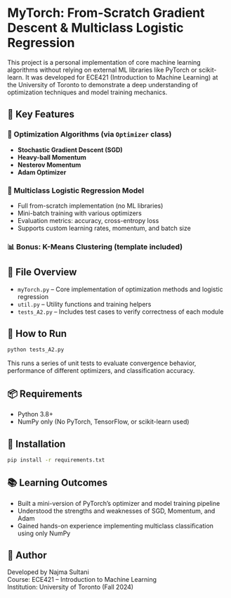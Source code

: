 # MyTorch: From-Scratch Gradient Descent & Multiclass Logistic Regression

This project is a personal implementation of core machine learning algorithms without relying on external ML libraries like PyTorch or scikit-learn. It was developed for ECE421 (Introduction to Machine Learning) at the University of Toronto to demonstrate a deep understanding of optimization techniques and model training mechanics.

## 🧠 Key Features

### 🔁 Optimization Algorithms (via `Optimizer` class)
- **Stochastic Gradient Descent (SGD)**
- **Heavy-ball Momentum**
- **Nesterov Momentum**
- **Adam Optimizer**

### 🧪 Multiclass Logistic Regression Model
- Full from-scratch implementation (no ML libraries)
- Mini-batch training with various optimizers
- Evaluation metrics: accuracy, cross-entropy loss
- Supports custom learning rates, momentum, and batch size

### 📊 Bonus: K-Means Clustering (template included)

## 📁 File Overview
- `myTorch.py` – Core implementation of optimization methods and logistic regression
- `util.py` – Utility functions and training helpers
- `tests_A2.py` – Includes test cases to verify correctness of each module

## 🧪 How to Run
```bash
python tests_A2.py
```

This runs a series of unit tests to evaluate convergence behavior, performance of different optimizers, and classification accuracy.

## 📦 Requirements
- Python 3.8+
- NumPy only (No PyTorch, TensorFlow, or scikit-learn used)

## 🔧 Installation
```bash
pip install -r requirements.txt
```

## 📚 Learning Outcomes
- Built a mini-version of PyTorch’s optimizer and model training pipeline
- Understood the strengths and weaknesses of SGD, Momentum, and Adam
- Gained hands-on experience implementing multiclass classification using only NumPy

## 📝 Author
Developed by Najma Sultani  
Course: ECE421 – Introduction to Machine Learning  
Institution: University of Toronto (Fall 2024)
